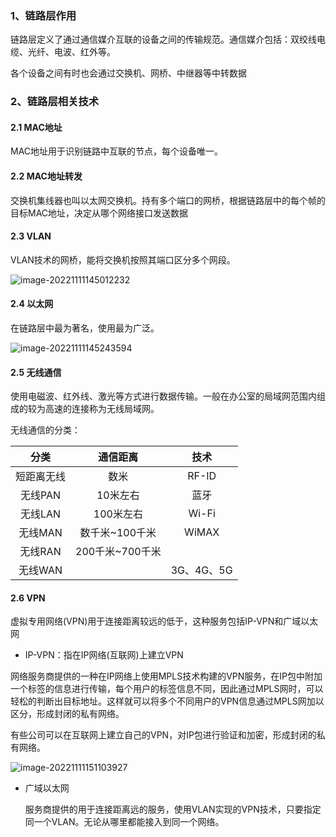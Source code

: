 ### 1、链路层作用

链路层定义了通过通信媒介互联的设备之间的传输规范。通信媒介包括：双绞线电缆、光纤、电波、红外等。

各个设备之间有时也会通过交换机、网桥、中继器等中转数据



### 2、链路层相关技术

#### 2.1 MAC地址

MAC地址用于识别链路中互联的节点，每个设备唯一。

#### 2.2 MAC地址转发

交换机集线器也叫以太网交换机。持有多个端口的网桥，根据链路层中的每个帧的目标MAC地址，决定从哪个网络接口发送数据

#### 2.3 VLAN

VLAN技术的网桥，能将交换机按照其端口区分多个网段。

![image-20221111145012232](https://liepinote.oss-cn-beijing.aliyuncs.com/test/202303101310272.png)

#### 2.4 以太网

在链路层中最为著名，使用最为广泛。

![image-20221111145243594](https://liepinote.oss-cn-beijing.aliyuncs.com/test/202303101310499.png)

#### 2.5 无线通信

使用电磁波、红外线、激光等方式进行数据传输。一般在办公室的局域网范围内组成的较为高速的连接称为无线局域网。

无线通信的分类：

|    分类    |    通信距离     |    技术    |
| :--------: | :-------------: | :--------: |
| 短距离无线 |      数米       |   RF-ID    |
|  无线PAN   |    10米左右     |    蓝牙    |
|  无线LAN   |    100米左右    |   Wi-Fi    |
|  无线MAN   | 数千米~100千米  |   WiMAX    |
|  无线RAN   | 200千米~700千米 |            |
|  无线WAN   |                 | 3G、4G、5G |

#### 2.6 VPN

虚拟专用网络(VPN)用于连接距离较远的低于，这种服务包括IP-VPN和广域以太网

* IP-VPN：指在IP网络(互联网)上建立VPN

​		网络服务商提供的一种在IP网络上使用MPLS技术构建的VPN服务，在IP包中附加一个标签的信息进行传输，每个用户的标签信息不同，因此通过MPLS网时，可以轻松的判断出目标地址。这样就可以将多个不同用户的VPN信息通过MPLS网加以区分，形成封闭的私有网络。

​		有些公司可以在互联网上建立自己的VPN，对IP包进行验证和加密，形成封闭的私有网络。

![image-20221111151103927](https://liepinote.oss-cn-beijing.aliyuncs.com/test/202303101310287.png)

* 广域以太网	

  服务商提供的用于连接距离远的服务，使用VLAN实现的VPN技术，只要指定同一个VLAN。无论从哪里都能接入到同一个网络。